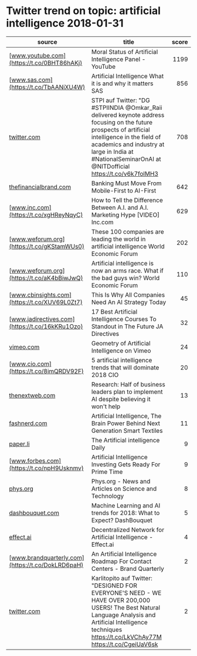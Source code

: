 # Twitter trend on topic: artificial intelligence 2018-01-31

|                     source                      |                                                                                                                             title                                                                                                                             |score|
|-------------------------------------------------|---------------------------------------------------------------------------------------------------------------------------------------------------------------------------------------------------------------------------------------------------------------|----:|
|[www.youtube.com](https://t.co/0BHT86hAKj)       |Moral Status of Artificial Intelligence Panel - YouTube                                                                                                                                                                                                        | 1199|
|[www.sas.com](https://t.co/TbAANiXU4W)           |Artificial Intelligence   What it is and why it matters   SAS                                                                                                                                                                                                  |  856|
|[twitter.com](https://t.co/v6k7folMH3)           |STPI auf Twitter: "DG #STPIINDIA @Omkar_Raii delivered keynote address focusing on the future prospects of artificial intelligence in the field of academics and industry at large in India at #NationalSeminarOnAI at   @NITDofficial  https://t.co/v6k7folMH3|  708|
|[thefinancialbrand.com](https://t.co/zG4DqcZiPu) |Banking Must Move From Mobile-First to AI-First                                                                                                                                                                                                                |  642|
|[www.inc.com](https://t.co/xgHReyNqyC)           |How to Tell the Difference Between A.I. and A.I. Marketing Hype [VIDEO]   Inc.com                                                                                                                                                                              |  629|
|[www.weforum.org](https://t.co/gKStamWUs0)       |These 100 companies are leading the world in artificial intelligence   World Economic Forum                                                                                                                                                                    |  202|
|[www.weforum.org](https://t.co/aK4bBiwJwQ)       |Artificial intelligence is now an arms race. What if the bad guys win?   World Economic Forum                                                                                                                                                                  |  110|
|[www.cbinsights.com](https://t.co/XUV69L0Zt7)    |This Is Why All Companies Need An AI Strategy Today                                                                                                                                                                                                            |   45|
|[www.jadirectives.com](https://t.co/16kKRu1Ozo)  |17 Best Artificial Intelligence Courses To Standout in The Future   JA Directives                                                                                                                                                                              |   32|
|[vimeo.com](https://t.co/uSkTTQSqN0)             |Geometry of Artificial Intelligence on Vimeo                                                                                                                                                                                                                   |   24|
|[www.cio.com](https://t.co/8imQRDV92F)           |5 artificial intelligence trends that will dominate 2018   CIO                                                                                                                                                                                                 |   20|
|[thenextweb.com](https://t.co/37alnI8aIm)        |Research: Half of business leaders plan to implement AI despite believing it won't help                                                                                                                                                                        |   13|
|[fashnerd.com](https://t.co/kMUxfE1sgl)          |Artificial Intelligence, The  Brain Power  Behind Next Generation Smart Textiles                                                                                                                                                                               |   11|
|[paper.li](https://t.co/9DTyhAgvtk)              |The Artificial intelligence Daily                                                                                                                                                                                                                              |    9|
|[www.forbes.com](https://t.co/npH9Usknmv)        |Artificial Intelligence Investing Gets Ready For Prime Time                                                                                                                                                                                                    |    9|
|[phys.org](https://t.co/EIi23rpt0S)              |Phys.org - News and Articles on Science and Technology                                                                                                                                                                                                         |    8|
|[dashbouquet.com](https://t.co/2LzwBCIvMx)       |Machine Learning and AI trends for 2018: What to Expect?   DashBouquet                                                                                                                                                                                         |    5|
|[effect.ai](https://t.co/tGBZMMougO)             |Decentralized Network for Artificial Intelligence - Effect.ai                                                                                                                                                                                                  |    4|
|[www.brandquarterly.com](https://t.co/DokLRD6paH)|An Artificial Intelligence Roadmap For Contact Centers - Brand Quarterly                                                                                                                                                                                       |    2|
|[twitter.com](https://t.co/CgeiUaV6sk)           |Karlitopito auf Twitter: "DESIGNED FOR EVERYONE'S NEED - WE HAVE OVER 200,000 USERS!  The Best Natural Language Analysis and Artificial Intelligence techniques https://t.co/LkVChAy77M  https://t.co/CgeiUaV6sk                                               |    2|

